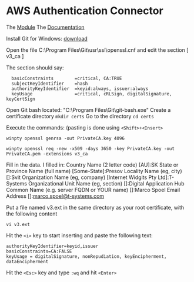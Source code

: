 # AWS Authentication Connector

The [Module](https://marketplace.mendix.com/link/component/120333)
The [Documentation](https://docs.mendix.com/appstore/modules/aws/aws-authentication/)

Install Git for Windows: [download](https://git-scm.com/download/win)

Open the file C:\Program Files\Git\usr\ssl\openssl.cnf and edit the section [ v3_ca ]

The section should say:

  ```
    basicConstraints        =critical, CA:TRUE
    subjectKeyIdentifier    =hash  
    authorityKeyIdentifier  =keyid:always, issuer:always
    keyUsage                =critical, cRLSign, digitalSignature, keyCertSign
```

Open Git bash located: "C:\Program Files\Git\git-bash.exe"
Create a certificate directory `mkdir certs`
Go to the directory `cd certs`

Execute the commands:
(pasting is done using `<Shift>+<Insert>`
```
winpty openssl genrsa -out PrivateCA.key 4096
```

```
winpty openssl req -new -x509 -days 3650 -key PrivateCA.key -out PrivateCA.pem -extensions v3_ca
```
Fill in the data. I filled in:
Country Name (2 letter code) [AU]:SK
State or Province Name (full name) [Some-State]:Presov
Locality Name (eg, city) []:Svit
Organization Name (eg, company) [Internet Widgits Pty Ltd]:T-Systems
Organizational Unit Name (eg, section) []:Digital Application Hub
Common Name (e.g. server FQDN or YOUR name) []:Marco Spoel
Email Address []:marco.spoel@t-systems.com

Put a file named v3.ext in the same directory as your root certificate, with the following content
```
vi v3.ext
```
Hit the `<i>` key to start inserting and paste the following text:
```
authorityKeyIdentifier=keyid,issuer
basicConstraints=CA:FALSE
keyUsage = digitalSignature, nonRepudiation, keyEncipherment, dataEncipherment
```
Hit the `<Esc>` key and type `:wq` and hit `<Enter>`
